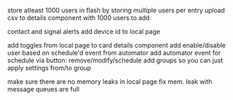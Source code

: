 store atleast 1000 users in flash by storing multiple users per entry
upload csv to details component with 1000 users to add

contact and signal alerts
add device id to local page

add toggles from local page to card details component
add enable/disable user based on schedule'd event from automator
add automator event for schedule via button: remove/modify/schedule
add groups so you can just apply settings from/to group

make sure there are no memory leaks in local page
fix mem. leak with message queues are full